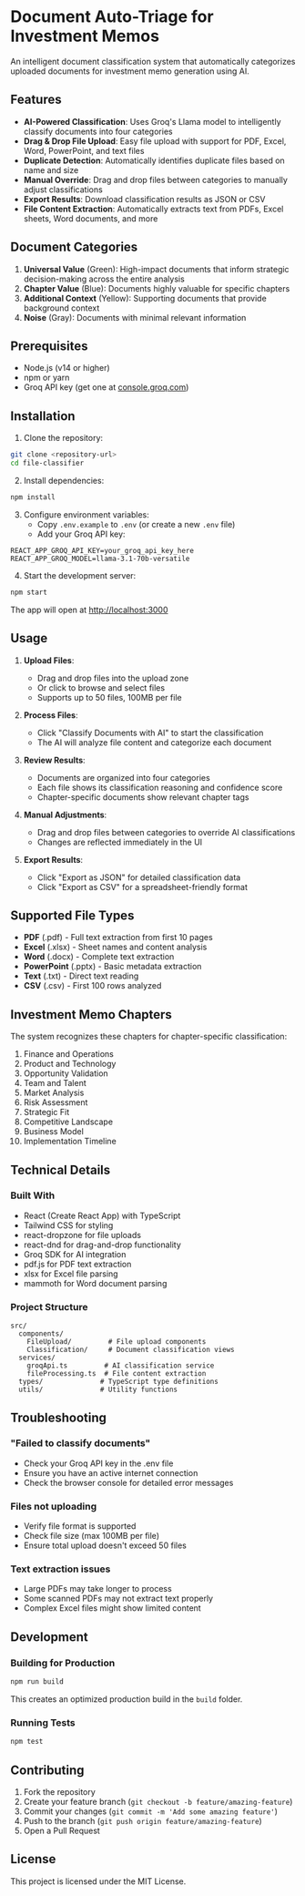 # Document Auto-Triage for Investment Memos

An intelligent document classification system that automatically categorizes uploaded documents for investment memo generation using AI.

## Features

- **AI-Powered Classification**: Uses Groq's Llama model to intelligently classify documents into four categories
- **Drag & Drop File Upload**: Easy file upload with support for PDF, Excel, Word, PowerPoint, and text files
- **Duplicate Detection**: Automatically identifies duplicate files based on name and size
- **Manual Override**: Drag and drop files between categories to manually adjust classifications
- **Export Results**: Download classification results as JSON or CSV
- **File Content Extraction**: Automatically extracts text from PDFs, Excel sheets, Word documents, and more

## Document Categories

1. **Universal Value** (Green): High-impact documents that inform strategic decision-making across the entire analysis
2. **Chapter Value** (Blue): Documents highly valuable for specific chapters
3. **Additional Context** (Yellow): Supporting documents that provide background context
4. **Noise** (Gray): Documents with minimal relevant information

## Prerequisites

- Node.js (v14 or higher)
- npm or yarn
- Groq API key (get one at [console.groq.com](https://console.groq.com))

## Installation

1. Clone the repository:
```bash
git clone <repository-url>
cd file-classifier
```

2. Install dependencies:
```bash
npm install
```

3. Configure environment variables:
   - Copy `.env.example` to `.env` (or create a new `.env` file)
   - Add your Groq API key:
```
REACT_APP_GROQ_API_KEY=your_groq_api_key_here
REACT_APP_GROQ_MODEL=llama-3.1-70b-versatile
```

4. Start the development server:
```bash
npm start
```

The app will open at [http://localhost:3000](http://localhost:3000)

## Usage

1. **Upload Files**: 
   - Drag and drop files into the upload zone
   - Or click to browse and select files
   - Supports up to 50 files, 100MB per file

2. **Process Files**:
   - Click "Classify Documents with AI" to start the classification
   - The AI will analyze file content and categorize each document

3. **Review Results**:
   - Documents are organized into four categories
   - Each file shows its classification reasoning and confidence score
   - Chapter-specific documents show relevant chapter tags

4. **Manual Adjustments**:
   - Drag and drop files between categories to override AI classifications
   - Changes are reflected immediately in the UI

5. **Export Results**:
   - Click "Export as JSON" for detailed classification data
   - Click "Export as CSV" for a spreadsheet-friendly format

## Supported File Types

- **PDF** (.pdf) - Full text extraction from first 10 pages
- **Excel** (.xlsx) - Sheet names and content analysis
- **Word** (.docx) - Complete text extraction
- **PowerPoint** (.pptx) - Basic metadata extraction
- **Text** (.txt) - Direct text reading
- **CSV** (.csv) - First 100 rows analyzed

## Investment Memo Chapters

The system recognizes these chapters for chapter-specific classification:

1. Finance and Operations
2. Product and Technology
3. Opportunity Validation
4. Team and Talent
5. Market Analysis
6. Risk Assessment
7. Strategic Fit
8. Competitive Landscape
9. Business Model
10. Implementation Timeline

## Technical Details

### Built With

- React (Create React App) with TypeScript
- Tailwind CSS for styling
- react-dropzone for file uploads
- react-dnd for drag-and-drop functionality
- Groq SDK for AI integration
- pdf.js for PDF text extraction
- xlsx for Excel file parsing
- mammoth for Word document parsing

### Project Structure

```
src/
  components/
    FileUpload/         # File upload components
    Classification/     # Document classification views
  services/
    groqApi.ts         # AI classification service
    fileProcessing.ts  # File content extraction
  types/              # TypeScript type definitions
  utils/              # Utility functions
```

## Troubleshooting

### "Failed to classify documents"
- Check your Groq API key in the .env file
- Ensure you have an active internet connection
- Check the browser console for detailed error messages

### Files not uploading
- Verify file format is supported
- Check file size (max 100MB per file)
- Ensure total upload doesn't exceed 50 files

### Text extraction issues
- Large PDFs may take longer to process
- Some scanned PDFs may not extract text properly
- Complex Excel files might show limited content

## Development

### Building for Production

```bash
npm run build
```

This creates an optimized production build in the `build` folder.

### Running Tests

```bash
npm test
```

## Contributing

1. Fork the repository
2. Create your feature branch (`git checkout -b feature/amazing-feature`)
3. Commit your changes (`git commit -m 'Add some amazing feature'`)
4. Push to the branch (`git push origin feature/amazing-feature`)
5. Open a Pull Request

## License

This project is licensed under the MIT License.